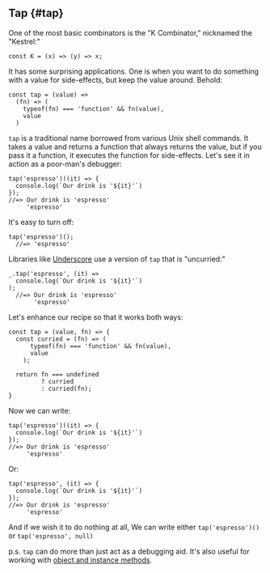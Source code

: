 ## Tap {#tap}

One of the most basic combinators is the "K Combinator," nicknamed the "Kestrel:"

    const K = (x) => (y) => x;

It has some surprising applications. One is when you want to do something with a value for side-effects, but keep the value around. Behold:

    const tap = (value) =>
      (fn) => (
        typeof(fn) === 'function' && fn(value),
        value
      )

`tap` is a traditional name borrowed from various Unix shell commands. It takes a value and returns a function that always returns the value, but if you pass it a function, it executes the function for side-effects. Let's see it in action as a poor-man's debugger:

    tap('espresso')((it) => {
      console.log(`Our drink is '${it}'`) 
    });
    //=> Our drink is 'espresso'
         'espresso'
    

It's easy to turn off:

    tap('espresso')();
      //=> 'espresso'

Libraries like [Underscore] use a version of `tap` that is "uncurried:"

    _.tap('espresso', (it) =>
      console.log(`Our drink is '${it}'`) 
    );
      //=> Our drink is 'espresso'
           'espresso'
    
Let's enhance our recipe so that it works both ways:

    const tap = (value, fn) => {
      const curried = (fn) => (
          typeof(fn) === 'function' && fn(value),
          value
        );
      
      return fn === undefined
             ? curried
             : curried(fn);
    }

Now we can write:

    tap('espresso')((it) => {
      console.log(`Our drink is '${it}'`) 
    });
    //=> Our drink is 'espresso'
         'espresso'
    
Or:

    tap('espresso', (it) => {
      console.log(`Our drink is '${it}'`) 
    });
    //=> Our drink is 'espresso'
         'espresso'
    
And if we wish it to do nothing at all, We can write either `tap('espresso')()` or `tap('espresso', null)`

p.s. `tap` can do more than just act as a debugging aid. It's also useful for working with [object and instance methods](#tap-methods).

[Underscore]: http://underscorejs.org
